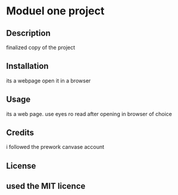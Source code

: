 # Moduel one project
## Description

finalized copy of the project
## Installation

its a webpage open it in a browser

## Usage

its a web page. use eyes ro read after opening in browser of choice
## Credits

i followed the prework canvase account 

## License

used the MIT licence
---
